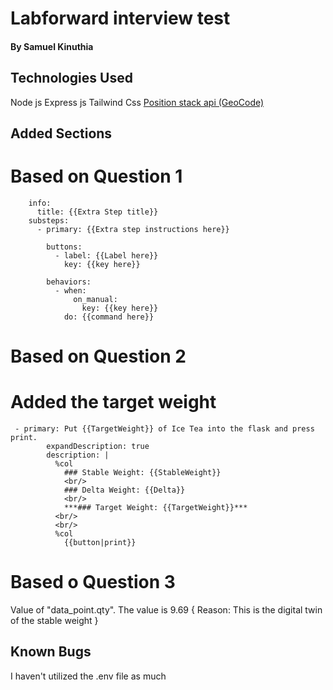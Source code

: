 # Labforward interview test

#### By Samuel Kinuthia

## Technologies Used

Node js
Express js
Tailwind Css
[Position stack api (GeoCode)]( http://api.positionstack.com/v1/)

## Added Sections

# Based on Question 1

``` extra_step:
    info:
      title: {{Extra Step title}}
    substeps:
      - primary: {{Extra step instructions here}}

        buttons:
          - label: {{Label here}}
            key: {{key here}}

        behaviors:
          - when:
              on_manual:
                key: {{key here}}
            do: {{command here}}
```

# Based on Question 2
# Added the target weight
```
 - primary: Put {{TargetWeight}} of Ice Tea into the flask and press print.
        expandDescription: true
        description: |
          %col
            ### Stable Weight: {{StableWeight}}
            <br/>
            ### Delta Weight: {{Delta}}
            <br/>
            ***### Target Weight: {{TargetWeight}}***
          <br/>
          <br/>
          %col
            {{button|print}}
```

# Based o Question 3

Value of "data_point.qty". The value is 9.69 { Reason: This is the digital twin of the stable weight }

## Known Bugs

I haven't utilized the .env file as much

